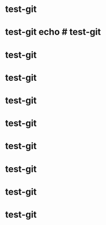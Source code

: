# test-git
# test-git echo # test-git
# test-git
# test-git
# test-git
# test-git
# test-git
# test-git
# test-git
# test-git
